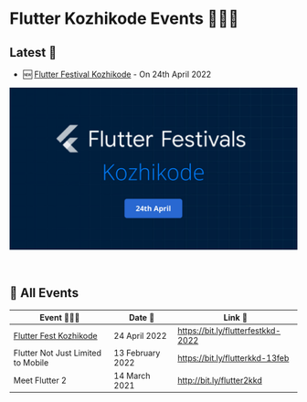 # Flutter Kozhikode Events 👨🏻‍💻

## Latest 📣

- 🆕 [Flutter Festival Kozhikode](Flutter-Fest-2022/README.md) - On 24th April 2022 


[<img src="Flutter-Fest-2022/assets/Banner.jpg">](Flutter-Fest-2022/README.md)

<br>

## 🦄 All Events

| Event 👨🏻‍💻 | Date 📆 | Link 🔗 | 
| --- | --- | --- |
| [Flutter Fest Kozhikode](Flutter-Fest-2022/README.md) | 24 April 2022 | https://bit.ly/flutterfestkkd-2022 | 
| Flutter Not Just Limited to Mobile | 13 February 2022 | https://bit.ly/flutterkkd-13feb |
| Meet Flutter 2 | 14 March 2021 | http://bit.ly/flutter2kkd